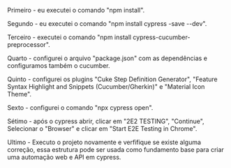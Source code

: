 Primeiro - eu executei o comando "npm install".

Segundo - eu executei o comando "npm install cypress -save --dev".

Terceiro - executei o comando "npm install cypress-cucumber-preprocessor".

Quarto - configurei o arquivo "package.json" com as dependências e configuramos também o cucumber.

Quinto - configurei os plugins "Cuke Step Definition Generator", "Feature Syntax Highlight and Snippets (Cucumber/Gherkin)" e "Material Icon Theme".

Sexto - configurei o comando "npx cypress open".

Sétimo - após o cypress abrir, clicar em "2E2 TESTING", "Continue", Selecionar o "Browser" e clicar em "Start E2E Testing in Chrome".

 Ultimo - Executo o projeto novamente e verfifique se existe alguma correção, essa estrutura pode ser usada como fundamento base para criar uma automação web e API em cypress. 